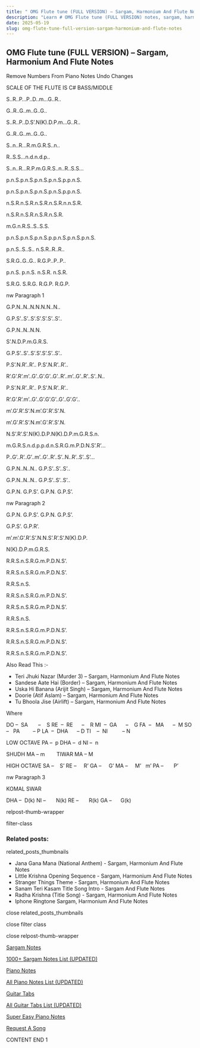 ```yaml
---
title: " OMG Flute tune (FULL VERSION) – Sargam, Harmonium And Flute Notes"
description: "Learn # OMG Flute tune (FULL VERSION) notes, sargam, harmonium notations and flute notes. Easy step-by-step tutorial for beginners."
date: 2025-05-19
slug: omg-flute-tune-full-version-sargam-harmonium-and-flute-notes
---
```


## OMG Flute tune (FULL VERSION) – Sargam, Harmonium And Flute Notes

Remove Numbers From Piano Notes
Undo Changes

SCALE OF THE FLUTE IS C# BASS/MIDDLE

S..R..P…P..D..m…G..R..

G..R..G..m..G..G..

S..R..P..D.S’.N(K).D.P.m…G..R..

G..R..G..m..G..G..

S..n..R…R.m.G.R.S..n..

R..S.S…n.d.n.d.p..

S..n..R…R.P.m.G.R.S..n..R..S.S…

p.n.S.p.n.S.p.n.S.p.n.S.p.p.n.S.

p.n.S.p.n.S.p.n.S.p.n.S.p.p.n.S.

n.S.R.n.S.R.n.S.R.n.S.R.n.n.S.R.

n.S.R.n.S.R.n.S.R.n.S.R.

m.G.n.R.S..S..S.S.

p.n.S.p.n.S.p.n.S.p.p.n.S.p.n.S.p.n.S.

p.n.S..S..S.. n.S.R..R..R..

S.R.G..G..G.. R.G.P..P..P..

p.n.S. p.n.S. n.S.R. n.S.R.

S.R.G. S.R.G. R.G.P. R.G.P.

nw Paragraph 1

G.P.N..N..N.N.N.N..N..

G.P.S’..S’..S’.S’.S’.S’..S’..

G.P.N..N..N.N.

S’.N.D.P.m.G.R.S.

G.P.S’..S’..S’.S’.S’.S’..S’..

P.S’.N.R’..R’.. P.S’.N.R’..R’..

R’.G’.R’.m’..G’..G’.G’..G’..R’..m’..G’..R’..S’..N..

P.S’.N.R’..R’.. P.S’.N.R’..R’..

R’.G’.R’.m’..G’..G’.G’.G’..G’..G’.G’..

m’.G’.R’.S’.N.m’.G’.R’.S’.N.

m’.G’.R’.S’.N.m’.G’.R’.S’.N.

N.S’.R’.S’.N(K).D.P.N(K).D.P.m.G.R.S.n.

m.G.R.S.n.d.p.p.d.n.S.R.G.m.P.D.N.S’.R’…

P..G’..R’..G’..m’..G’..R’..S’..N..R’..S’..S’…

G.P.N..N..N.. G.P.S’..S’..S’..

G.P.N..N..N.. G.P.S’..S’..S’..

G.P.N. G.P.S’. G.P.N. G.P.S’.

nw Paragraph 2

G.P.N. G.P.S’. G.P.N. G.P.S’.

G.P.S’. G.P.R’.

m’.m’.G’.R’.S’.N.N.S’.R’.S’.N(K).D.P.

N(K).D.P.m.G.R.S.

R.R.S.n.S.R.G.m.P.D.N.S’.

R.R.S.n.S.R.G.m.P.D.N.S’.

R.R.S.n.S.

R.R.S.n.S.R.G.m.P.D.N.S’.

R.R.S.n.S.R.G.m.P.D.N.S’.

R.R.S.n.S.

R.R.S.n.S.R.G.m.P.D.N.S’.

R.R.S.n.S.R.G.m.P.D.N.S’.

R.R.S.n.S.R.G.m.P.D.N.S’.

Also Read This :-

- Teri Jhuki Nazar (Murder 3) – Sargam, Harmonium And Flute Notes
- Sandese Aate Hai (Border) – Sargam, Harmonium And Flute Notes
- Uska Hi Banana (Arijit Singh) – Sargam, Harmonium And Flute Notes
- Doorie (Atif Aslam) – Sargam, Harmonium And Flute Notes
- Tu Bhoola Jise (Airlift) – Sargam, Harmonium And Flute Notes

Where

DO –  SA       –    S
RE  –  RE      –    R
MI  –  GA      –    G
FA  –   MA      –  M
SO  –   PA         – P
LA  –  DHA      – D
TI    –  NI          – N

LOW OCTAVE
PA –  p
DHA –  d
NI –  n

SHUDH MA – m        TIWAR MA – M

HIGH OCTAVE
SA –    S’
RE –     R’
GA –     G’
MA –     M’   m’
PA –       P’

nw Paragraph 3

KOMAL SWAR

DHA –  D(k)
NI –       N(k)
RE –       R(k)
GA –      G(k)

relpost-thumb-wrapper

filter-class

### Related posts:

related_posts_thumbnails

- Jana Gana Mana (National Anthem) - Sargam, Harmonium And Flute Notes
- Little Krishna Opening Sequence - Sargam, Harmonium And Flute Notes
- Stranger Things Theme - Sargam, Harmonium And Flute Notes
- Sanam Teri Kasam Title Song Intro - Sargam And Flute Notes
- Radha Krishna (Title Song) - Sargam, Harmonium And Flute Notes
- Iphone Ringtone Sargam, Harmonium And Flute Notes

close related_posts_thumbnails

close filter class

close relpost-thumb-wrapper

[Sargam Notes](/sargam-notes.html)

[1000+ Sargam Notes List (UPDATED)](/all-songs-list-sargam-notes.html)

[Piano Notes](/piano-notes.html)

[All Piano Notes List (UPDATED)](/all-songs-list-piano-notes.html)

[Guitar Tabs](/guitar-tabs.html)

[All Guitar Tabs List (UPDATED)](/all-songs-list-guitar-tabs.html)

[Super Easy Piano Notes](https://studywall.in/)

[Request A Song](/request-a-song.html)

CONTENT END 1
